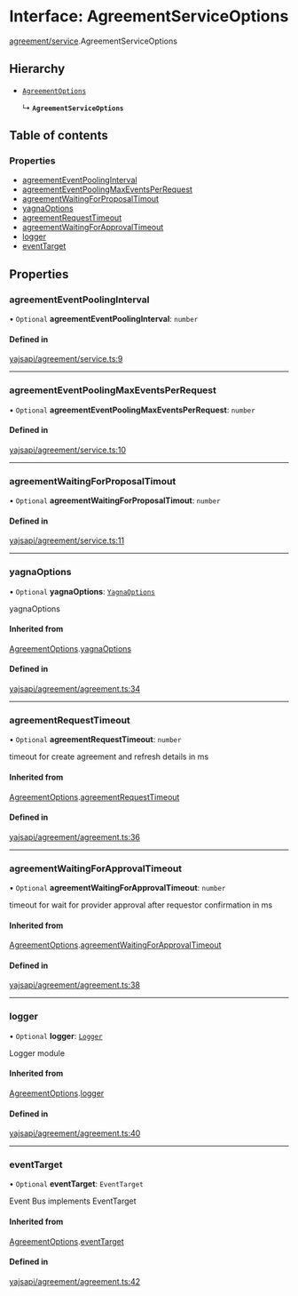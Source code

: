 # Interface: AgreementServiceOptions

[agreement/service](../modules/agreement_service.md).AgreementServiceOptions

## Hierarchy

- [`AgreementOptions`](agreement_agreement.AgreementOptions.md)

  ↳ **`AgreementServiceOptions`**

## Table of contents

### Properties

- [agreementEventPoolingInterval](agreement_service.AgreementServiceOptions.md#agreementeventpoolinginterval)
- [agreementEventPoolingMaxEventsPerRequest](agreement_service.AgreementServiceOptions.md#agreementeventpoolingmaxeventsperrequest)
- [agreementWaitingForProposalTimout](agreement_service.AgreementServiceOptions.md#agreementwaitingforproposaltimout)
- [yagnaOptions](agreement_service.AgreementServiceOptions.md#yagnaoptions)
- [agreementRequestTimeout](agreement_service.AgreementServiceOptions.md#agreementrequesttimeout)
- [agreementWaitingForApprovalTimeout](agreement_service.AgreementServiceOptions.md#agreementwaitingforapprovaltimeout)
- [logger](agreement_service.AgreementServiceOptions.md#logger)
- [eventTarget](agreement_service.AgreementServiceOptions.md#eventtarget)

## Properties

### agreementEventPoolingInterval

• `Optional` **agreementEventPoolingInterval**: `number`

#### Defined in

[yajsapi/agreement/service.ts:9](https://github.com/golemfactory/yajsapi/blob/dec68b9/yajsapi/agreement/service.ts#L9)

___

### agreementEventPoolingMaxEventsPerRequest

• `Optional` **agreementEventPoolingMaxEventsPerRequest**: `number`

#### Defined in

[yajsapi/agreement/service.ts:10](https://github.com/golemfactory/yajsapi/blob/dec68b9/yajsapi/agreement/service.ts#L10)

___

### agreementWaitingForProposalTimout

• `Optional` **agreementWaitingForProposalTimout**: `number`

#### Defined in

[yajsapi/agreement/service.ts:11](https://github.com/golemfactory/yajsapi/blob/dec68b9/yajsapi/agreement/service.ts#L11)

___

### yagnaOptions

• `Optional` **yagnaOptions**: [`YagnaOptions`](../modules/executor_executor.md#yagnaoptions)

yagnaOptions

#### Inherited from

[AgreementOptions](agreement_agreement.AgreementOptions.md).[yagnaOptions](agreement_agreement.AgreementOptions.md#yagnaoptions)

#### Defined in

[yajsapi/agreement/agreement.ts:34](https://github.com/golemfactory/yajsapi/blob/dec68b9/yajsapi/agreement/agreement.ts#L34)

___

### agreementRequestTimeout

• `Optional` **agreementRequestTimeout**: `number`

timeout for create agreement and refresh details in ms

#### Inherited from

[AgreementOptions](agreement_agreement.AgreementOptions.md).[agreementRequestTimeout](agreement_agreement.AgreementOptions.md#agreementrequesttimeout)

#### Defined in

[yajsapi/agreement/agreement.ts:36](https://github.com/golemfactory/yajsapi/blob/dec68b9/yajsapi/agreement/agreement.ts#L36)

___

### agreementWaitingForApprovalTimeout

• `Optional` **agreementWaitingForApprovalTimeout**: `number`

timeout for wait for provider approval after requestor confirmation in ms

#### Inherited from

[AgreementOptions](agreement_agreement.AgreementOptions.md).[agreementWaitingForApprovalTimeout](agreement_agreement.AgreementOptions.md#agreementwaitingforapprovaltimeout)

#### Defined in

[yajsapi/agreement/agreement.ts:38](https://github.com/golemfactory/yajsapi/blob/dec68b9/yajsapi/agreement/agreement.ts#L38)

___

### logger

• `Optional` **logger**: [`Logger`](utils_logger.Logger.md)

Logger module

#### Inherited from

[AgreementOptions](agreement_agreement.AgreementOptions.md).[logger](agreement_agreement.AgreementOptions.md#logger)

#### Defined in

[yajsapi/agreement/agreement.ts:40](https://github.com/golemfactory/yajsapi/blob/dec68b9/yajsapi/agreement/agreement.ts#L40)

___

### eventTarget

• `Optional` **eventTarget**: `EventTarget`

Event Bus implements EventTarget

#### Inherited from

[AgreementOptions](agreement_agreement.AgreementOptions.md).[eventTarget](agreement_agreement.AgreementOptions.md#eventtarget)

#### Defined in

[yajsapi/agreement/agreement.ts:42](https://github.com/golemfactory/yajsapi/blob/dec68b9/yajsapi/agreement/agreement.ts#L42)
